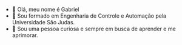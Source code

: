 - 👋 Olá, meu nome é Gabriel
- 👀 Sou formado em Engenharia de Controle e Automação pela Universidade São Judas.
- 🌱 Sou uma pessoa curiosa e sempre em busca de aprender e me aprimorar.

<!---
gahmorais/gahmorais is a ✨ special ✨ repository because its `README.md` (this file) appears on your GitHub profile.
You can click the Preview link to take a look at your changes.
--->
